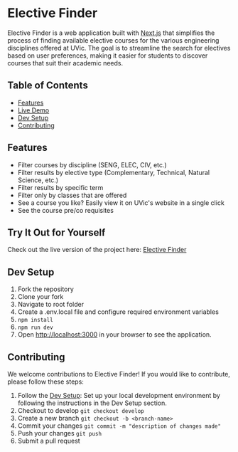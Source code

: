# Elective Finder

Elective Finder is a web application built with [Next.js](https://nextjs.org/) that simplifies the process of finding available elective courses for the various engineering disciplines offered at UVic. The goal is to streamline the search for electives based on user preferences, making it easier for students to discover courses that suit their academic needs.

## Table of Contents

- [Features](#features)
- [Live Demo](#live-demo)
- [Dev Setup](#dev-setup)
- [Contributing](#contributing)



## Features

- Filter courses by discipline (SENG, ELEC, CIV, etc.)
- Filter results by elective type (Complementary, Technical, Natural Science, etc.)
- Filter results by specific term
- Filter only by classes that are offered
- See a course you like? Easily view it on UVic's website in a single click
- See the course pre/co requisites


## Try It Out for Yourself

Check out the live version of the project here: [Elective Finder](https://electivefinder.ca)


## Dev Setup

1. Fork the repository
2. Clone your fork
3. Navigate to root folder
4. Create a .env.local file and configure required environment variables
5. ```npm install```
6. ```npm run dev```
7. Open [http://localhost:3000](http://localhost:3000) in your browser to see the application.


## Contributing

We welcome contributions to Elective Finder! If you would like to contribute, please follow these steps:

1. Follow the [Dev Setup](#dev-setup):
Set up your local development environment by following the instructions in the Dev Setup section.
2. Checkout to develop
```git checkout develop```
3. Create a new branch
```git checkout -b <branch-name>```
4. Commit your changes
```git commit -m "description of changes made"```
5. Push your changes
```git push```
6. Submit a pull request